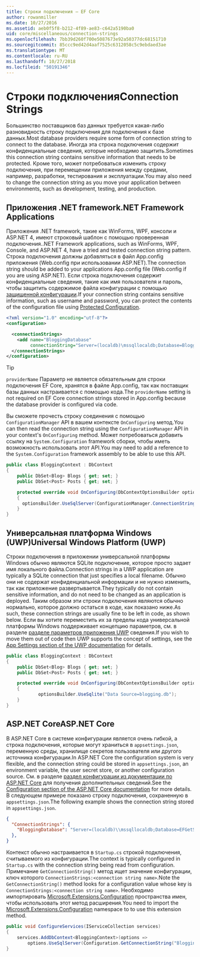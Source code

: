 ```yaml
---
title: Строки подключения — EF Core
author: rowanmiller
ms.date: 10/27/2016
ms.assetid: aeb0f5f8-b212-4f89-ae83-c642a5190ba0
uid: core/miscellaneous/connection-strings
ms.openlocfilehash: 7bb39d260f700e5087673e92a50377dc68151710
ms.sourcegitcommit: 85ccc9ed42d4aaf7525c6312058c5c9ebdaed3ae
ms.translationtype: MT
ms.contentlocale: ru-RU
ms.lasthandoff: 10/27/2018
ms.locfileid: "50191346"
---
```

# <a name="connection-strings"></a><span data-ttu-id="3c725-102">Строки подключения</span><span class="sxs-lookup"><span data-stu-id="3c725-102">Connection Strings</span></span>

<span data-ttu-id="3c725-103">Большинство поставщиков баз данных требуется какая-либо разновидность строку подключения для подключения к базе данных.</span><span class="sxs-lookup"><span data-stu-id="3c725-103">Most database providers require some form of connection string to connect to the database.</span></span> <span data-ttu-id="3c725-104">Иногда эта строка подключения содержит конфиденциальные сведения, которые необходимо защитить.</span><span class="sxs-lookup"><span data-stu-id="3c725-104">Sometimes this connection string contains sensitive information that needs to be protected.</span></span> <span data-ttu-id="3c725-105">Кроме того, может потребоваться изменить строку подключения, при перемещении приложения между средами, например, разработки, тестирования и эксплуатации.</span><span class="sxs-lookup"><span data-stu-id="3c725-105">You may also need to change the connection string as you move your application between environments, such as development, testing, and production.</span></span>

## <a name="net-framework-applications"></a><span data-ttu-id="3c725-106">Приложения .NET framework</span><span class="sxs-lookup"><span data-stu-id="3c725-106">.NET Framework Applications</span></span>

<span data-ttu-id="3c725-107">Приложения .NET framework, такие как WinForms, WPF, консоли и ASP.NET 4, имеют строковый шаблон с помощью проверенная подключения.</span><span class="sxs-lookup"><span data-stu-id="3c725-107">.NET Framework applications, such as WinForms, WPF, Console, and ASP.NET 4, have a tried and tested connection string pattern.</span></span> <span data-ttu-id="3c725-108">Строка подключения должны добавляться в файл App.config приложения (Web.config при использовании ASP.NET).</span><span class="sxs-lookup"><span data-stu-id="3c725-108">The connection string should be added to your applications App.config file (Web.config if you are using ASP.NET).</span></span> <span data-ttu-id="3c725-109">Если строка подключения содержит конфиденциальные сведения, такие как имя пользователя и пароль, чтобы защитить содержимое файла конфигурации с помощью [защищенной конфигурации](https://docs.microsoft.com/dotnet/framework/data/adonet/connection-strings-and-configuration-files#encrypting-configuration-file-sections-using-protected-configuration).</span><span class="sxs-lookup"><span data-stu-id="3c725-109">If your connection string contains sensitive information, such as username and password, you can protect the contents of the configuration file using [Protected Configuration](https://docs.microsoft.com/dotnet/framework/data/adonet/connection-strings-and-configuration-files#encrypting-configuration-file-sections-using-protected-configuration).</span></span>

``` xml
<?xml version="1.0" encoding="utf-8"?>
<configuration>

  <connectionStrings>
    <add name="BloggingDatabase"
         connectionString="Server=(localdb)\mssqllocaldb;Database=Blogging;Trusted_Connection=True;" />
  </connectionStrings>
</configuration>
```

> [!TIP]  
> <span data-ttu-id="3c725-110">`providerName` Параметр не является обязательным для строки подключения EF Core, хранятся в файле App.config, так как поставщик базы данных настраивается с помощью кода.</span><span class="sxs-lookup"><span data-stu-id="3c725-110">The `providerName` setting is not required on EF Core connection strings stored in App.config because the database provider is configured via code.</span></span>

<span data-ttu-id="3c725-111">Вы сможете прочесть строку соединения с помощью `ConfigurationManager` API в вашем контексте `OnConfiguring` метод.</span><span class="sxs-lookup"><span data-stu-id="3c725-111">You can then read the connection string using the `ConfigurationManager` API in your context's `OnConfiguring` method.</span></span> <span data-ttu-id="3c725-112">Может потребоваться добавить ссылку на `System.Configuration` framework сборки, чтобы иметь возможность использовать этот API.</span><span class="sxs-lookup"><span data-stu-id="3c725-112">You may need to add a reference to the `System.Configuration` framework assembly to be able to use this API.</span></span>

``` csharp
public class BloggingContext : DbContext
{
    public DbSet<Blog> Blogs { get; set; }
    public DbSet<Post> Posts { get; set; }

    protected override void OnConfiguring(DbContextOptionsBuilder optionsBuilder)
    {
      optionsBuilder.UseSqlServer(ConfigurationManager.ConnectionStrings["BloggingDatabase"].ConnectionString);
    }
}
```

## <a name="universal-windows-platform-uwp"></a><span data-ttu-id="3c725-113">Универсальная платформа Windows (UWP)</span><span class="sxs-lookup"><span data-stu-id="3c725-113">Universal Windows Platform (UWP)</span></span>

<span data-ttu-id="3c725-114">Строки подключения в приложении универсальной платформы Windows обычно являются SQLite подключение, которое просто задает имя локального файла.</span><span class="sxs-lookup"><span data-stu-id="3c725-114">Connection strings in a UWP application are typically a SQLite connection that just specifies a local filename.</span></span> <span data-ttu-id="3c725-115">Обычно они не содержат конфиденциальной информации и не нужно изменить, так как приложение развертывается.</span><span class="sxs-lookup"><span data-stu-id="3c725-115">They typically do not contain sensitive information, and do not need to be changed as an application is deployed.</span></span> <span data-ttu-id="3c725-116">Таким образом эти строки подключения являются обычно нормально, которое должно остаться в коде, как показано ниже.</span><span class="sxs-lookup"><span data-stu-id="3c725-116">As such, these connection strings are usually fine to be left in code, as shown below.</span></span> <span data-ttu-id="3c725-117">Если вы хотите переместить их за пределы кода универсальной платформы Windows поддерживает концепцию параметров, см. в разделе [разделе параметров приложения UWP](https://docs.microsoft.com/windows/uwp/app-settings/store-and-retrieve-app-data) сведения.</span><span class="sxs-lookup"><span data-stu-id="3c725-117">If you wish to move them out of code then UWP supports the concept of settings, see the [App Settings section of the UWP documentation](https://docs.microsoft.com/windows/uwp/app-settings/store-and-retrieve-app-data) for details.</span></span>

``` csharp
public class BloggingContext : DbContext
{
    public DbSet<Blog> Blogs { get; set; }
    public DbSet<Post> Posts { get; set; }

    protected override void OnConfiguring(DbContextOptionsBuilder optionsBuilder)
    {
            optionsBuilder.UseSqlite("Data Source=blogging.db");
    }
}
```

## <a name="aspnet-core"></a><span data-ttu-id="3c725-118">ASP.NET Core</span><span class="sxs-lookup"><span data-stu-id="3c725-118">ASP.NET Core</span></span>

<span data-ttu-id="3c725-119">В ASP.NET Core в системе конфигурации является очень гибкой, а строка подключения, которые могут храниться в `appsettings.json`, переменную среды, хранилище секретов пользователя или другого источника конфигурации.</span><span class="sxs-lookup"><span data-stu-id="3c725-119">In ASP.NET Core the configuration system is very flexible, and the connection string could be stored in `appsettings.json`, an environment variable, the user secret store, or another configuration source.</span></span> <span data-ttu-id="3c725-120">См. в разделе [раздел конфигурации из документации по ASP.NET Core](https://docs.asp.net/en/latest/fundamentals/configuration.html) для получения дополнительных сведений.</span><span class="sxs-lookup"><span data-stu-id="3c725-120">See the [Configuration section of the ASP.NET Core documentation](https://docs.asp.net/en/latest/fundamentals/configuration.html) for more details.</span></span> <span data-ttu-id="3c725-121">В следующем примере показано строку подключения, сохраненную в `appsettings.json`.</span><span class="sxs-lookup"><span data-stu-id="3c725-121">The following example shows the connection string stored in `appsettings.json`.</span></span>

``` json
{
  "ConnectionStrings": {
    "BloggingDatabase": "Server=(localdb)\\mssqllocaldb;Database=EFGetStarted.ConsoleApp.NewDb;Trusted_Connection=True;"
  },
}
```

<span data-ttu-id="3c725-122">Контекст обычно настраивается в `Startup.cs` строкой подключения, считываемого из конфигурации.</span><span class="sxs-lookup"><span data-stu-id="3c725-122">The context is typically configured in `Startup.cs` with the connection string being read from configuration.</span></span> <span data-ttu-id="3c725-123">Примечание `GetConnectionString()` метод ищет значение конфигурации, ключ которого `ConnectionStrings:<connection string name>`.</span><span class="sxs-lookup"><span data-stu-id="3c725-123">Note the `GetConnectionString()` method looks for a configuration value whose key is `ConnectionStrings:<connection string name>`.</span></span> <span data-ttu-id="3c725-124">Необходимо импортировать [Microsoft.Extensions.Configuration](https://docs.microsoft.com/dotnet/api/microsoft.extensions.configuration) пространства имен, чтобы использовать этот метод расширения.</span><span class="sxs-lookup"><span data-stu-id="3c725-124">You need to import the [Microsoft.Extensions.Configuration](https://docs.microsoft.com/dotnet/api/microsoft.extensions.configuration) namespace to to use this extension method.</span></span>

``` csharp
public void ConfigureServices(IServiceCollection services)
{
    services.AddDbContext<BloggingContext>(options =>
        options.UseSqlServer(Configuration.GetConnectionString("BloggingDatabase")));
}
```
